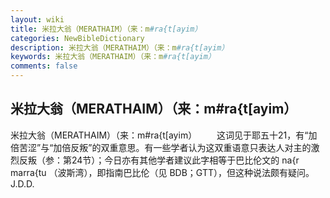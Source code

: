 ```yaml
---
layout: wiki
title: 米拉大翁（MERATHAIM）（来：m#ra{t[ayim）
categories: NewBibleDictionary
description: 米拉大翁（MERATHAIM）（来：m#ra{t[ayim）
keywords: 米拉大翁（MERATHAIM）（来：m#ra{t[ayim）
comments: false
---
```


## 米拉大翁（MERATHAIM）（来：m#ra{t[ayim）



米拉大翁（MERATHAIM）（来：m#ra{t[ayim）
　　这词见于耶五十21，有“加倍苦涩”与“加倍反叛”的双重意思。有一些学者认为这双重语意只表达人对主的激烈反叛（参：第24节）；今日亦有其他学者建议此字相等于巴比伦文的 na{r marra{tu （波斯湾），即指南巴比伦（见 BDB；GTT），但这种说法颇有疑问。
J.D.D.




